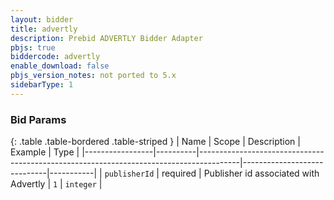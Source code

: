 ```yaml
---
layout: bidder
title: advertly
description: Prebid ADVERTLY Bidder Adapter
pbjs: true
biddercode: advertly
enable_download: false
pbjs_version_notes: not ported to 5.x
sidebarType: 1
---
```



### Bid Params

{: .table .table-bordered .table-striped }
| Name            | Scope    | Description                                                                            | Example                     | Type      |
|-----------------|----------|----------------------------------------------------------------------------------------|-----------------------------|-----------|
| `publisherId`   | required | Publisher id associated with Advertly                                                      | `1`                         | `integer` |
